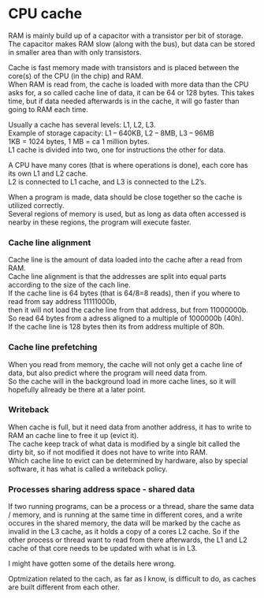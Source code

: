 # CPU cache
RAM is mainly build up of a capacitor with a transistor per bit of storage. <br>
The capacitor makes RAM slow (along with the bus), but data can be stored in smaller area than with only transistors.

Cache is fast memory made with transistors and is placed between the core(s) of the CPU (in the chip) and RAM. <br>
When RAM is read from, the cache is loaded with more data than the CPU asks for, a so called cache line of data, it can be 64 or 128 bytes.
This takes time, but if data needed afterwards is in the cache, it will go faster than going to RAM each time. 

Usually a cache has several levels: L1, L2, L3. <br>
Example of storage capacity: L1 – 640KB, L2 – 8MB, L3 – 96MB <br>
1KB = 1024 bytes, 1 MB = ca 1 million bytes. <br>
L1 cache is divided into two, one for instructions the other for data.

A CPU have many cores (that is where operations is done), each core has its own L1 and L2 cache. <br>
L2 is connected to L1 cache, and L3 is connected to the L2’s.

When a program is made, data should be close together so the cache is utilized correctly. <br>
Several regions of memory is used, but as long as data often accessed is nearby in these regions, the program will execute faster.

### Cache line alignment
Cache line is the amount of data loaded into the cache after a read from RAM. <br>
Cache line alignment is that the addresses are split into equal parts according to the size of the cach line. <br>
If the cache line is 64 bytes (that is 64/8=8 reads), then if you where to read from say address 11111000b, <br>
then it will not load the cache line from that address, but from 11000000b. <br>
So read 64 bytes from a adress aligned to a multiple of 1000000b (40h). <br>
If the cache line is 128 bytes then its from address multiple of 80h.

### Cache line prefetching
When you read from memory, the cache will not only get a cache line of data, but also predict where the program will need data from. <br>
So the cache will in the background load in more cache lines, so it will hopefully allready be there at a later point.

### Writeback
When cache is full, but it need data from another address, it has to write to RAM an cache line to free it up (evict it). <br>
The cache keep track of what data is modified by a single bit called the dirty bit, so if not modified it does not have to write into RAM. <br>
Which cache line to evict can be determined by hardware, also by special software, it has what is called a writeback policy.

### Processes sharing address space - shared data
If two running programs, can be a process or a thread, share the same data / memory, and is running at the same time in different cores,
and a write occures in the shared memory, the data will be marked by the cache as invalid in the L3 cache, as it holds a copy of a cores L2 cache.
So if the other process or thread want to read from there afterwards, the L1 and L2 cache of that core needs to be updated with what is in L3. <br>

I might have gotten some of the details here wrong.

Optmization related to the cach, as far as I know, is difficult to do, as caches are built different from each other.
